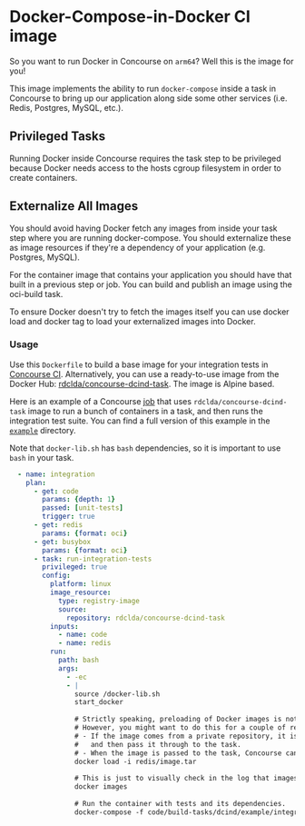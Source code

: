 # Docker-Compose-in-Docker CI image

So you want to run Docker in Concourse on `arm64`? Well this is the image for you!

This image implements the ability to run `docker-compose` inside a task in Concourse to bring up our application along side some other services (i.e. Redis, Postgres, MySQL, etc.).

## Privileged Tasks

Running Docker inside Concourse requires the task step to be privileged because Docker needs access to the hosts cgroup filesystem in order to create containers.

## Externalize All Images

You should avoid having Docker fetch any images from inside your task step where you are running docker-compose. You should externalize these as image resources if they're a dependency of your application (e.g. Postgres, MySQL).

For the container image that contains your application you should have that built in a previous step or job. You can build and publish an image using the oci-build task.

To ensure Docker doesn't try to fetch the images itself you can use docker load and docker tag to load your externalized images into Docker. 

### Usage

Use this `Dockerfile` to build a base image for your integration tests in [Concourse CI](http://concourse.ci/). Alternatively, you can use a ready-to-use image from the Docker Hub: [rdclda/concourse-dcind-task](https://hub.docker.com/rdclda/concourse-dcind-task). The image is Alpine based.

Here is an example of a Concourse [job](https://concourse-ci.org/jobs.html) that uses `rdclda/concourse-dcind-task` image to run a bunch of containers in a task, and then runs the integration test suite. You can find a full version of this example in the [`example`](./example) directory.

Note that `docker-lib.sh` has `bash` dependencies, so it is important to use `bash` in your task.

~~~yaml
  - name: integration
    plan:
      - get: code
        params: {depth: 1}
        passed: [unit-tests]
        trigger: true
      - get: redis
        params: {format: oci}
      - get: busybox
        params: {format: oci}
      - task: run-integration-tests
        privileged: true
        config:
          platform: linux
          image_resource:
            type: registry-image
            source:
              repository: rdclda/concourse-dcind-task
          inputs:
            - name: code
            - name: redis
          run:
            path: bash
            args:
              - -ec
              - |
                source /docker-lib.sh
                start_docker
                
                # Strictly speaking, preloading of Docker images is not required.
                # However, you might want to do this for a couple of reasons:
                # - If the image comes from a private repository, it is much easier to let Concourse pull it,
                #   and then pass it through to the task.
                # - When the image is passed to the task, Concourse can often get the image from its cache.
                docker load -i redis/image.tar
                
                # This is just to visually check in the log that images have been loaded successfully.
                docker images
                
                # Run the container with tests and its dependencies.
                docker-compose -f code/build-tasks/dcind/example/integration.yaml run tests
~~~
